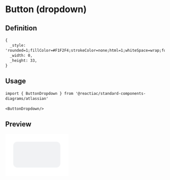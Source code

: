 # Button (dropdown)

## Definition

```
{
  _style: 'rounded=1;fillColor=#F1F2F4;strokeColor=none;html=1;whiteSpace=wrap;fontColor=#596780;align=left;fontSize=12;spacingLeft=10;sketch=0;',
  _width: 0,
  _height: 33,
}
```

## Usage

```
import { ButtonDropdown } from '@reactiac/standard-components-diagrams/atlassian'

<ButtonDropdown/>
```

## Preview

<img src="./button-dropdown.png" width="200"/>
